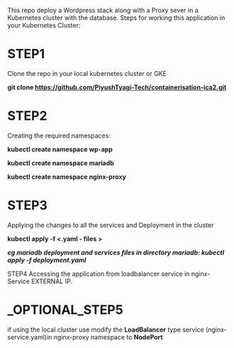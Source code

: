 This repo deploy a Wordpress stack along with a Proxy sever in a Kubernetes cluster with the database.
Steps for working this application in your Kubernetes Cluster:

# STEP1 
Clone the repo in your local kubernetes cluster or GKE 

**git clone https://github.com/PiyushTyagi-Tech/containerisation-ica2.git**

# STEP2
Creating the required namespaces:

**kubectl create namespace wp-app**

**kubectl create namespace mariadb**

**kubectl create namespace nginx-proxy** 

# STEP3
Applying the changes to all the services and Deployment in the cluster

**kubectl apply -f <.yaml - files >**

**_eg mariadb deployment and services files in directory mariadb: kubectl apply -f deployment.yaml_**

STEP4
Accessing the application from loadbalancer service in nginx-Service EXTERNAL IP.

# _OPTIONAL_STEP5 

if using the local cluster use modify the **LoadBalancer** type service (nginx-service.yaml)in nginx-proxy namespace to  **NodePort**



